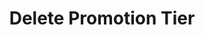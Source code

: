 ---
title: Delete Promotion Tier
type: endpoint
category: 639ba2628407100061f5faac
slug: delete-promotion-tier
parentDoc: 639ba2658407100061f5fab0
hidden: false
order: 5
---